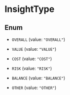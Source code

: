 
# InsightType

## Enum


* `OVERALL` (value: `"OVERALL"`)

* `VALUE` (value: `"VALUE"`)

* `COST` (value: `"COST"`)

* `RISK` (value: `"RISK"`)

* `BALANCE` (value: `"BALANCE"`)

* `OTHER` (value: `"OTHER"`)



